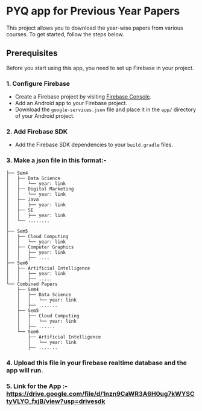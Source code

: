# PYQ app for Previous Year Papers

This project allows you to download the year-wise papers from various courses. To get started, follow the steps below.

## Prerequisites

Before you start using this app, you need to set up Firebase in your project.

### 1. Configure Firebase

- Create a Firebase project by visiting [Firebase Console](https://console.firebase.google.com/).
- Add an Android app to your Firebase project.
- Download the `google-services.json` file and place it in the `app/` directory of your Android project.

### 2. Add Firebase SDK

- Add the Firebase SDK dependencies to your `build.gradle` files.

### 3. Make a json file in this format:-

```Year wise Papers
├── Sem4
│   ├── Data Science
│   │   └── year: link
│   ├── Digital Marketing
│   │   └── year: link
│   ├── Java
│   │   ├── year: link
│   ├── SE
│   │   ├── year: link
│   └── ........
│       
├── Sem5
│   ├── Cloud Computing
│   │   └── year: link
│   ├── Computer Graphics
│   │   ├── year: link
│   │   ├── ....
├── Sem6
│   ├── Artificial Intelligence
│   │   ├── year: link
│   │   ├── .....
└── Combined Papers
    ├── Sem4
    │   ├── Data Science
    │   │   └── year: link
    │   ├── .......
    ├── Sem5
    │   ├── Cloud Computing
    │   │   └── year: link
    │   ├── ......
    └── Sem6
        ├── Artificial Intelligence
        │   └── year: link
        ├── .......
```

### 4. Upload this file in your firebase realtime database and the app will run.

### 5. Link for the App :- https://drive.google.com/file/d/1nzn9CaWR3A6H0ug7kWYSCtyVLYO_fxjB/view?usp=drivesdk
